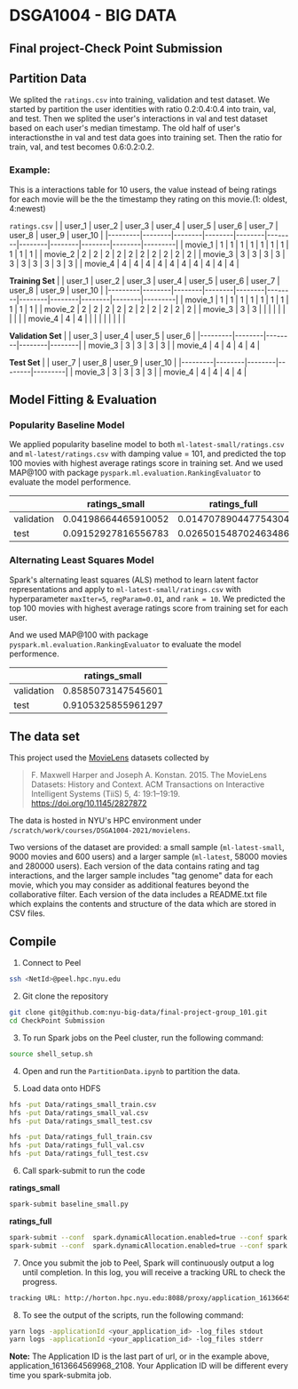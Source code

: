 # DSGA1004 - BIG DATA
## Final project-Check Point Submission


## Partition Data
We splited the `ratings.csv` into training, validation and test dataset.
We started by partition the user identities with ratio 0.2:0.4:0.4 into train, val, and test. 
Then we splited the user's interactions in val and test dataset based on each user's median timestamp.
The old half of user's interactionsthe in val and test data goes into training set. Then the ratio for train, val, and test becomes 0.6:0.2:0.2.

### Example:
This is a interactions table for 10 users, the value instead of being ratings for each movie will be the the timestamp they rating on this movie.(1: oldest, 4:newest)


`ratings.csv`
|         | user_1 | user_2 | user_3 | user_4 | user_5 | user_6 | user_7 | user_8 | user_9 | user_10 |
|---------|--------|--------|--------|--------|--------|--------|--------|--------|--------|---------|
| movie_1 | 1      | 1      | 1      | 1      | 1      | 1      | 1      | 1      | 1      | 1       |
| movie_2 | 2      | 2      | 2      | 2      | 2      | 2      | 2      | 2      | 2      | 2       |
| movie_3 | 3      | 3      | 3      | 3      | 3      | 3      | 3      | 3      | 3      | 3       |
| movie_4 | 4      | 4      | 4      | 4      | 4      | 4      | 4      | 4      | 4      | 4       |


**Training Set**
|         | user_1 | user_2 | user_3 | user_4 | user_5 | user_6 | user_7 | user_8 | user_9 | user_10 |
|---------|--------|--------|--------|--------|--------|--------|--------|--------|--------|---------|
| movie_1 | 1      | 1      | 1      | 1      | 1      | 1      | 1      | 1      | 1      | 1       |
| movie_2 | 2      | 2      | 2      | 2      | 2      | 2      | 2      | 2      | 2      | 2       |
| movie_3 | 3      | 3      |        |        |        |        |        |        |        |         |
| movie_4 | 4      | 4      |        |        |        |        |        |        |        |         |


**Validation Set**
|         | user_3 | user_4 | user_5 | user_6 |
|---------|--------|--------|--------|--------|
| movie_3 | 3      | 3      | 3      | 3      |
| movie_4 | 4      | 4      | 4      | 4      |


**Test Set**
|         | user_7 | user_8 | user_9 | user_10 |
|---------|--------|--------|--------|---------|
| movie_3 | 3      | 3      | 3      | 3       |
| movie_4 | 4      | 4      | 4      | 4       |


## Model Fitting & Evaluation
### Popularity Baseline Model
We applied popularity baseline model to both `ml-latest-small/ratings.csv` and `ml-latest/ratings.csv` with damping value = 101, and predicted the top 100 movies with highest average ratings score in training set.
And we used MAP@100 with package `pyspark.ml.evaluation.RankingEvaluator` to evaluate the model performence.


|            | ratings_small       | ratings_full         |
|------------|---------------------|----------------------|
| validation | 0.04198664465910052 | 0.014707890447754304 |
| test       | 0.09152927816556783 | 0.026501548702463486 |

### Alternating Least Squares Model
Spark's alternating least squares (ALS) method to learn latent factor representations and apply to `ml-latest-small/ratings.csv` with hyperparameter `maxIter=5`, `regParam=0.01`, and `rank = 10`. We predicted the top 100 movies with highest average ratings score from training set for each user.


And we used MAP@100 with package `pyspark.ml.evaluation.RankingEvaluator` to evaluate the model performence.


|            | ratings_small      |
|------------|--------------------|
| validation | 0.8585073147545601 |
| test       | 0.9105325855961297 |


## The data set

This project used the [MovieLens](https://grouplens.org/datasets/movielens/latest/) datasets collected by 
> F. Maxwell Harper and Joseph A. Konstan. 2015. 
> The MovieLens Datasets: History and Context. 
> ACM Transactions on Interactive Intelligent Systems (TiiS) 5, 4: 19:1–19:19. https://doi.org/10.1145/2827872

The data is hosted in NYU's HPC environment under `/scratch/work/courses/DSGA1004-2021/movielens`.

Two versions of the dataset are provided: a small sample (`ml-latest-small`, 9000 movies and 600 users) and a larger sample (`ml-latest`, 58000 movies and 280000 users).
Each version of the data contains rating and tag interactions, and the larger sample includes "tag genome" data for each movie, which you may consider as additional features beyond
the collaborative filter.
Each version of the data includes a README.txt file which explains the contents and structure of the data which are stored in CSV files.


## Compile

1. Connect to Peel
```bash
ssh <NetId>@peel.hpc.nyu.edu
```


2. Git clone the repository
```bash
git clone git@github.com:nyu-big-data/final-project-group_101.git
cd CheckPoint Submission
```


3. To run Spark jobs on the Peel cluster,  run the following command:
```bash
source shell_setup.sh
```


4. Open and run the `PartitionData.ipynb` to partition the data.



5. Load data onto HDFS
```bash
hfs -put Data/ratings_small_train.csv
hfs -put Data/ratings_small_val.csv
hfs -put Data/ratings_small_test.csv

hfs -put Data/ratings_full_train.csv
hfs -put Data/ratings_full_val.csv
hfs -put Data/ratings_full_test.csv
```


6. Call spark-submit to run the code


**ratings_small**
```bash
spark-submit baseline_small.py
```


**ratings_full**
```bash
spark-submit --conf  spark.dynamicAllocation.enabled=true --conf spark.shuffle.service.enabled=false --conf spark.dynamicAllocation.shuffleTracking.enabled=true baseline_full_fitting.py
spark-submit --conf  spark.dynamicAllocation.enabled=true --conf spark.shuffle.service.enabled=false --conf spark.dynamicAllocation.shuffleTracking.enabled=true baseline_full_predicting.py
```


7. Once you submit the job to Peel, Spark will continuously output a log until completion. In this log, you will receive a tracking URL to check the progress.
```bash
tracking URL: http://horton.hpc.nyu.edu:8088/proxy/application_1613664569968_2108
```


8. To see the output of the scripts, run the following command:

```bash
yarn logs -applicationId <your_application_id> -log_files stdout
yarn logs -applicationId <your_application_id> -log_files stderr
```

**Note:** The Application ID is the last part of url, or in the example above, application_1613664569968_2108. Your Application ID will be different every time you spark-submita job. 

